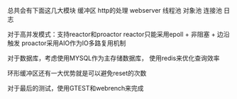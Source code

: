 总共会有下面这几大模块
缓冲区
http的处理
webserver
线程池
对象池
连接池
日志

对于高并发模式：支持reactor和proactor
reactor只能采用epoll + 非阻塞 + 边沿触发
proactor采用AIO作为IO多路复用机制

对于数据库，考虑使用MYSQL作为主存储数据库，
使用redis来优化查询效率

环形缓冲区还有一大优势就是可以避免reset的次数

对于最后的测试，使用GTEST和webrench来完成